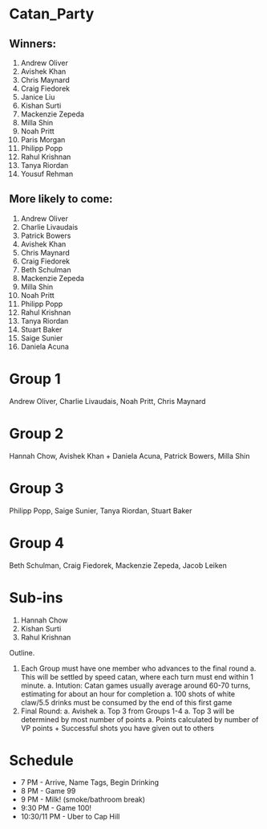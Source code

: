 # Catan_Party

## Winners: 

1. Andrew Oliver
1. Avishek Khan
1. Chris Maynard
1. Craig Fiedorek
1. Janice Liu 
1. Kishan Surti
1. Mackenzie Zepeda
1. Milla Shin
1. Noah Pritt
1. Paris Morgan
1. Philipp Popp 
1. Rahul Krishnan
1. Tanya Riordan
1. Yousuf Rehman 


## More likely to come: 
1. Andrew Oliver
1. Charlie Livaudais
1. Patrick Bowers
1. Avishek Khan
1. Chris Maynard
1. Craig Fiedorek
1. Beth Schulman 
1. Mackenzie Zepeda
1. Milla Shin
1. Noah Pritt
1. Philipp Popp 
1. Rahul Krishnan
1. Tanya Riordan
1. Stuart Baker
1. Saige Sunier
1. Daniela Acuna


# Group 1
Andrew Oliver, Charlie Livaudais, Noah Pritt, Chris Maynard

# Group 2
Hannah Chow, Avishek Khan + Daniela Acuna, Patrick Bowers, Milla Shin

# Group 3
Philipp Popp, Saige Sunier, Tanya Riordan, Stuart Baker

# Group 4
Beth Schulman, Craig Fiedorek, Mackenzie Zepeda, Jacob Leiken

# Sub-ins
1. Hannah Chow
1. Kishan Surti
1. Rahul Krishnan


Outline.
1. Each Group must have one member who advances to the final round
a. This will be settled by speed catan, where each turn must end within 1 minute.
a. Intution: Catan games usually average around 60-70 turns, estimating for about an hour for completion
a. 100 shots of white claw/5.5 drinks must be consumed by the end of this first game
1. Final Round: 
a. Avishek
a. Top 3 from Groups 1-4
a. Top 3 will be determined by most number of points
a. Points calculated by number of VP points + Successful shots you have given out to others

# Schedule 
- 7 PM - Arrive, Name Tags, Begin Drinking
- 8 PM - Game 99
- 9 PM - Milk! (smoke/bathroom break)
- 9:30 PM - Game 100!
- 10:30/11 PM - Uber to Cap Hill